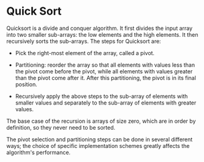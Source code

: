 # Quick Sort

Quicksort is a divide and conquer algorithm. It first divides the input array into two smaller sub-arrays: the low elements and the high elements. It then recursively sorts the sub-arrays. The steps for Quicksort are:

* Pick the right-most element of the array, called a pivot.

* Partitioning: reorder the array so that all elements with values less than the pivot come before the pivot, while all elements with values greater than the pivot come after it. After this partitioning, the pivot is in its final position.

* Recursively apply the above steps to the sub-array of elements with smaller values and separately to the sub-array of elements with greater values.

The base case of the recursion is arrays of size zero, which are in order by definition, so they never need to be sorted.

The pivot selection and partitioning steps can be done in several different ways; the choice of specific implementation schemes greatly affects the algorithm's performance.